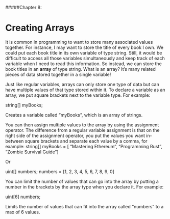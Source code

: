 #####Chapter 8:

# Creating Arrays

<!-- <ContentWrapp>
  <div class="imgContainer">
    <img alt="story_image_2_0" src="/images/chapter/man.svg" width="150px" height="150px">
  </div>

  <div class="itemsContainer">
    <div class="item-text">
     Connect your artwork to the price of gold or ETH or overall Market Cap. Mention the concept of “Hybrid Smart Contracts”. 
    </div>
  </div>
</ContentWrapp> -->

It is common in programming to want to store many associated values together. For instance, I may want to store the title of every book I own. We could put each book title in its own variable of type string. Still, it would be difficult to access all those variables simultaneously and keep track of each variable when I need to read this information. So instead, we can store the book titles in an **array** of type string. What is an array? It’s many related pieces of data stored together in a single variable!

Just like regular variables, arrays can only store one type of data but can have multiple values of that type stored within it. To declare a variable as an array, we put square brackets next to the variable type. For example:

<Highlight class="language-javascript">
string[] myBooks;
</Highlight>

Creates a variable called “myBooks”, which is an array of strings.

You can then assign multiple values to the array by using the assignment operator. The difference from a regular variable assignment is that on the right side of the assignment operator, you put the values you want in-between square brackets and separate each value by a comma, for example:
<Highlight class="language-javascript">
string[] myBooks = [ “Mastering Ethereum”, “Programming Rust”, “Zombie Survival Guide”]
</Highlight>

Or 

<Highlight class="language-javascript">
uint[] numbers;
numbers = [1, 2, 3, 4, 5, 6, 7, 8, 9, 0]
</Highlight>

You can limit the number of values that can go into the array by putting a number in the brackets by the array type when you declare it. For example:

<Highlight class="language-javascript">
uint[6] numbers;
</Highlight>

Limits the number of values that can fit into the array called “numbers” to a max of 6 values.

